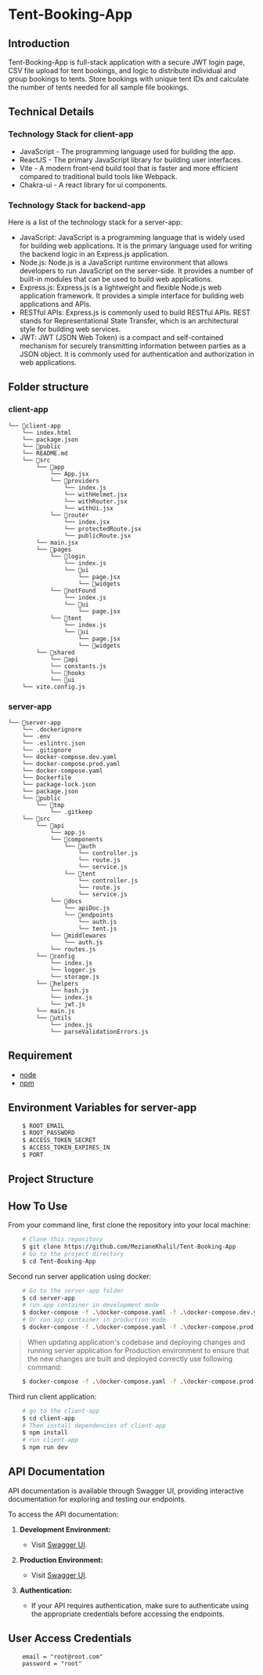 # Tent-Booking-App

## Introduction
Tent-Booking-App is full-stack application with a secure JWT login page, CSV file upload for tent bookings, and logic to distribute individual and group bookings to tents. Store bookings with unique tent IDs and calculate the number of tents needed for all sample file bookings.

## Technical Details
### Technology Stack for client-app
- JavaScript - The programming language used for building the app.
- ReactJS - The primary JavaScript library for building user interfaces.
- Vite - A modern front-end build tool that is faster and more efficient compared to traditional build tools like Webpack.
- Chakra-ui - A  react library for ui components.

### Technology Stack for backend-app
Here is a list of the technology stack for a server-app:
- JavaScript: JavaScript is a programming language that is widely used for building web applications. It is the primary language used for writing the backend logic in an Express.js application.
- Node.js: Node.js is a JavaScript runtime environment that allows developers to run JavaScript on the server-side. It provides a number of built-in modules that can be used to build web applications.
- Express.js: Express.js is a lightweight and flexible Node.js web application framework. It provides a simple interface for building web applications and APIs.
- RESTful APIs: Express.js is commonly used to build RESTful APIs. REST stands for Representational State Transfer, which is an architectural style for building web services.
- JWT: JWT (JSON Web Token) is a compact and self-contained mechanism for securely transmitting information between parties as a JSON object. It is commonly used for authentication and authorization in web applications.

## Folder structure
### client-app
```
└── 📁client-app
    └── index.html
    └── package.json
    └── 📁public
    └── README.md
    └── 📁src
        └── 📁app
            └── App.jsx
            └── 📁providers
                └── index.js
                └── withHelmet.jsx
                └── withRouter.jsx
                └── withUi.jsx
            └── 📁router
                └── index.jsx
                └── protectedRoute.jsx
                └── publicRoute.jsx
        └── main.jsx
        └── 📁pages
            └── 📁login
                └── index.js
                └── 📁ui
                    └── page.jsx
                    └── 📁widgets
            └── 📁notFound
                └── index.js
                └── 📁ui
                    └── page.jsx
            └── 📁tent
                └── index.js
                └── 📁ui
                    └── page.jsx
                    └── 📁widgets
        └── 📁shared
            └── 📁api
            └── constants.js
            └── 📁hooks
            └── 📁ui
    └── vite.config.js
```

### server-app
```
└── 📁server-app
    └── .dockerignore
    └── .env
    └── .eslintrc.json
    └── .gitignore
    └── docker-compose.dev.yaml
    └── docker-compose.prod.yaml
    └── docker-compose.yaml
    └── Dockerfile
    └── package-lock.json
    └── package.json
    └── 📁public
        └── 📁tmp
            └── .gitkeep
    └── 📁src
        └── 📁api
            └── app.js
            └── 📁components
                └── 📁auth
                    └── controller.js
                    └── route.js
                    └── service.js
                └── 📁tent
                    └── controller.js
                    └── route.js
                    └── service.js
            └── 📁docs
                └── apiDoc.js
                └── 📁endpoints
                    └── auth.js
                    └── tent.js
            └── 📁middlewares
                └── auth.js
            └── routes.js
        └── 📁config
            └── index.js
            └── logger.js
            └── storage.js
        └── 📁helpers
            └── hash.js
            └── index.js
            └── jwt.js
        └── main.js
        └── 📁utils
            └── index.js
            └── parseValidationErrors.js
```

## Requirement
- [node](https://nodejs.org/)
- [npm](https://www.npmjs.com/)

## Environment Variables for server-app
```bash
    $ ROOT_EMAIL
    $ ROOT_PASSWORD 
    $ ACCESS_TOKEN_SECRET
    $ ACCESS_TOKEN_EXPIRES_IN
    $ PORT
```

## Project Structure

## How To Use
From your command line, first clone the repository into your local machine:
```bash
    # Clone this repository
    $ git clone https://github.com/MezianeKhalil/Tent-Booking-App
    # Go to the project directory
    $ cd Tent-Booking-App
```

Second run server application using docker:
```bash
    # Go to the server-app folder
    $ cd server-app
    # run app container in development mode
    $ docker-compose -f .\docker-compose.yaml -f .\docker-compose.dev.yaml up -d
    # Or run app container in production mode
    $ docker-compose -f .\docker-compose.yaml -f .\docker-compose.prod.yaml up -d
```
> When updating application's codebase and deploying changes and running server application for Production environment to ensure that the new changes are built and deployed correctly use following command:
```bash
    $ docker-compose -f .\docker-compose.yaml -f .\docker-compose.prod.yaml up -d --build
```

Third run client application:
```bash
    # go to the client-app
    $ cd client-app
    # Then install dependencies of client-app
    $ npm install
    # run client-app
    $ npm run dev
```

## API Documentation

API documentation is available through Swagger UI, providing interactive documentation for exploring and testing our endpoints.

To access the API documentation:

1. **Development Environment:**
   - Visit [Swagger UI](http://localhost:4000/api/documentation).

2. **Production Environment:**
   - Visit [Swagger UI](https://tents.com/api/documentation).

3. **Authentication:**
   - If your API requires authentication, make sure to authenticate using the appropriate credentials before accessing the endpoints.

## User Access Credentials
```
    email = "root@root.com"
    password = "root" 
```
